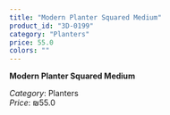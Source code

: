 ```yaml
---
title: "Modern Planter Squared Medium"
product_id: "3D-0199"
category: "Planters"
price: 55.0
colors: ""
---
```


**Modern Planter Squared Medium**

*Category*: Planters  
*Price*: ₪55.0

